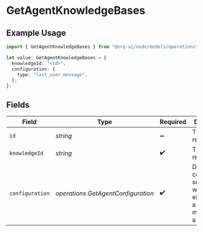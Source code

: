 # GetAgentKnowledgeBases

## Example Usage

```typescript
import { GetAgentKnowledgeBases } from "@orq-ai/node/models/operations";

let value: GetAgentKnowledgeBases = {
  knowledgeId: "<id>",
  configuration: {
    type: "last_user_message",
  },
};
```

## Fields

| Field                                                                                      | Type                                                                                       | Required                                                                                   | Description                                                                                |
| ------------------------------------------------------------------------------------------ | ------------------------------------------------------------------------------------------ | ------------------------------------------------------------------------------------------ | ------------------------------------------------------------------------------------------ |
| `id`                                                                                       | *string*                                                                                   | :heavy_minus_sign:                                                                         | The id of the resource                                                                     |
| `knowledgeId`                                                                              | *string*                                                                                   | :heavy_check_mark:                                                                         | The id of the resource                                                                     |
| `configuration`                                                                            | *operations.GetAgentConfiguration*                                                         | :heavy_check_mark:                                                                         | Defines the configuration settings which can either be for a user message or a text entry. |